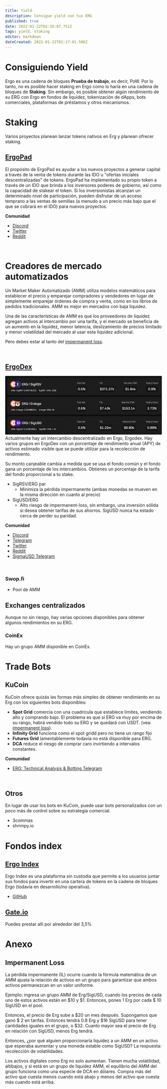 ```yaml
---
title: Yield
description: Consigue yield con tus ERG
published: true
date: 2022-01-22T02:35:07.751Z
tags: yield, staking
editor: markdown
dateCreated: 2022-01-22T02:17:01.506Z
---
```


# Consiguiendo Yield

Ergo es una cadena de bloques **Prueba de trabajo**, es decir, PoW. Por lo tanto, no es posible hacer staking en Ergo como lo haría en una cadena de bloques de **Staking**. Sin embargo, es posible obtener algún rendimiento de su ERG con Ergo en fondos de liquidez, tokenización de dApps, bots comerciales, plataformas de préstamos y otros mecanismos.


# Staking

Varios proyectos planean lanzar tokens nativos en Erg y planean ofrecer staking.

## [ErgoPad](https://ergopad.io/)

El propósito de ErgoPad es ayudar a los nuevos proyectos a generar capital a través de la venta de tokens durante las IDO u "ofertas iniciales descentralizadas" de tokens. ErgoPad ha implementado su propio token a través de un IDO que brinda a los inversores poderes de gobierno, así como la capacidad de stakear el token. Si los inversionistas alcanzan un determinado nivel de participación, pueden disfrutar de un acceso temprano a las ventas de semillas (a menudo a un precio más bajo que el que se cobrará en el IDO) para nuevos proyectos.

**Comunidad**
* [Discord](https://discord.gg/JdfVv7jp6b)
* [Twitter](https://twitter.com/ErgoPadOfficial)
* [Reddit](https://www.reddit.com/r/ergopad/)

<br>

# Creadores de mercado automatizados

Un Market Maker Automatizado (AMM) utiliza modelos matemáticos para establecer el precio y emparejar compradores y vendedores en lugar de simplemente emparejar órdenes de compra y venta, como en los libros de pedidos tradicionales. AMM es mejor en mercados con baja liquidez.

Una de las características de AMM es que los proveedores de liquidez agregan activos al intercambio por una tarifa, y el mercado se beneficia de un aumento en la liquidez, menor latencia, deslizamiento de precios limitado y menor volatilidad del mercado al usar esta liquidez adicional.

Pero debes estar al tanto del [impermanent loss](https://ergonaut.space/es/Guides/yield#impermanent-loss).

<br>

## [ErgoDex](https://ergodex.io/)

![screenshot_2022-01-09_at_18.13.43.png](/screenshot_2022-01-09_at_18.13.43.png)
Actualmente hay un intercambio descentralizado en Ergo, Ergodex. Hay varios grupos en ErgoDex con un porcentaje de rendimiento anual (APY) de activos estimado visible que se puede utilizar para la recolección de rendimiento.

Su monto canjeable cambia a medida que se usa el fondo común y el fondo gana un porcentaje de los intercambios. Obtienes un porcentaje de la tarifa del fondo proporcional a tu stake.

- SigRSV/ERG par
	-	Minimiza la pérdida impermanente (ambas monedas se mueven en la misma dirección en cuanto al precio)
- SigUSD/ERG
	- Alto riesgo de impermanent-loss, sin embargo, una inversión sólida si desea obtener tarifas de sus ahorros. SigUSD nunca ha estado cerca de perder su paridad.

**Comunidad**
- [Discord](https://discord.gg/KBrwstYcBx)
- [Telegram](https://t.me/ergodex_community)
- [Twitter](https://twitter.com/ErgoDex)
- [Reddit](https://www.reddit.com/r/ergodex/)
- [SigmaUSD Telegram](https://t.me/SigmaUSD)

<br>


### Swop.fi

- Pool de AMM

## Exchanges centralizados
Aunque no sin riesgo, hay varias opciones disponibles para obtener algunos rendimientos en su ERG.

### CoinEx

Hay un grupo AMM disponible en CoinEx.

# Trade Bots 

## KuCoin

KuCoin ofrece quizás las formas más simples de obtener rendimiento en su Erg con los siguientes bots disponibles:
- **Spot Grid** comercia con una cuadrícula que establece límites, vendiendo alto y comprando bajo. El problema es que si ERG va muy por encima de su rango, habrá vendido todo su ERG y se quedará con USDT. (vea: [impermanent loss](https://ergonaut.space/es/Guides/yield#impermanent-loss)).
- **Infinity Grid** funciona como el spot gridd pero no tiene un rango fijo
- **Futures Grid** lamentablemente todavía no está disponible para ERG.
- **DCA** reduce el riesgo de comprar caro invirtiendo a intervalos constantes.


**Comunidad**
- [ERG: Technical Analysis & Botting Telegram](https://t.me/ERGTechnicalAnalysis)

<br>

## Otros
En lugar de usar los bots en KuCoin, puede usar bots personalizados con un poco más de control sobre su estrategia comercial.
- 3commas
- shrimpy.io

# Fondos index

## [Ergo Index](https://ergo-index.fund/)

Ergo Index es una plataforma sin custodia que permite a los usuarios juntar sus fondos para invertir en una cartera de tokens en la cadena de bloques Ergo (todavía en desarrollo/no operativa).


- [GitHub](https://github.com/ergo-index)


## [Gate.io](https://www.gate.io/)

Puedes prestar allí por alrededor del 3,5%


# Anexo

## Impermanent Loss

La pérdida impermanente (IL) ocurre cuando la fórmula matemática de un AMM ajusta la relación de activos en un grupo para garantizar que ambos activos permanezcan en un valor uniforme.

Ejemplo: ingresa un grupo AMM de Erg/SigUSD, cuando los precios de cada uno de estos activos están en $10 y $1. Entonces, pones 1 Erg por cada $ 10 SigUSD en el pool.

Entonces, el precio de Erg sube a $20 un mes después. Supongamos que ganó $ 2 en tarifas. Entonces tendrá 0.8 Erg y $16 SigUSD para tener cantidades iguales en el grupo, o $32. Cuanto mayor sea el precio de Erg en relación con SigUSD, menos Erg tendrá.

Entonces, ¿por qué alguien proporcionaría liquidez a un AMM en un activo que esperaba aumentar y una moneda estable como SigUSD? La respuesta: recolección de volatilidades.

Los activos digitales como Erg no solo aumentan. Tienen mucha volatilidad, altibajos, y si está en un grupo de liquidez AMM, el equilibrio del AMM del grupo funciona como una especie de DCA en dólares. Compra más del activo que cuesta menos cuando está abajo y menos del activo que cuesta más cuando está arriba.

